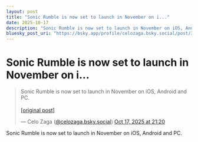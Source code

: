 ```yaml
---
layout: post
title: "Sonic Rumble is now set to launch in November on i..."
date: 2025-10-17
description: "Sonic Rumble is now set to launch in November on iOS, Android and PC."
bluesky_post_uri: "https://bsky.app/profile/celozaga.bsky.social/post/3m3g7aaxa3323"
---
```


<h1 class="bluesky-post-title">Sonic Rumble is now set to launch in November on i...</h1>

<blockquote class="bluesky-embed" data-bluesky-uri="at://did:plc:lmh6rennptq77inaztnovw4b/app.bsky.feed.post/3m3g7aaxa3323" data-bluesky-embed-color-mode="system">
<p lang="">Sonic Rumble is now set to launch in November on iOS, Android and PC.<br><br><a href="https://bsky.app/profile/celozaga.bsky.social/post/3m3g7aaxa3323">[original post]</a></p>
&mdash; Celo Zaga (<a href="https://bsky.app/profile/did:plc:lmh6rennptq77inaztnovw4b?ref_src=embed">@celozaga.bsky.social</a>) <a href="https://bsky.app/profile/celozaga.bsky.social/post/3m3g7aaxa3323?ref_src=embed">Oct 17, 2025 at 21:20</a>
</blockquote>
<script async src="https://embed.bsky.app/static/embed.js" charset="utf-8"></script>

<p class="bluesky-post-description">Sonic Rumble is now set to launch in November on iOS, Android and PC.</p>
